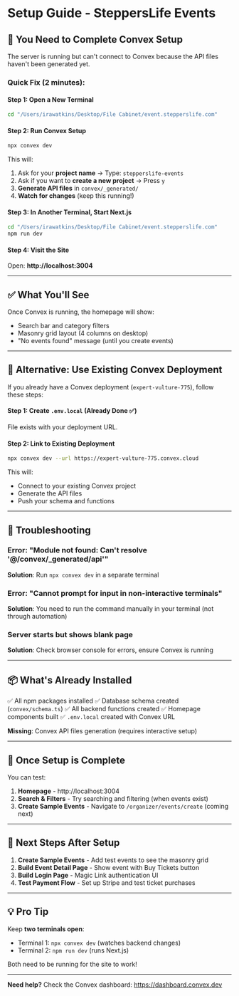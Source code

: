 # Setup Guide - SteppersLife Events

## 🚨 You Need to Complete Convex Setup

The server is running but can't connect to Convex because the API files haven't been generated yet.

### **Quick Fix (2 minutes):**

#### **Step 1: Open a New Terminal**
```bash
cd "/Users/irawatkins/Desktop/File Cabinet/event.stepperslife.com"
```

#### **Step 2: Run Convex Setup**
```bash
npx convex dev
```

This will:
1. Ask for your **project name** → Type: `stepperslife-events`
2. Ask if you want to **create a new project** → Press `y`
3. **Generate API files** in `convex/_generated/`
4. **Watch for changes** (keep this running!)

#### **Step 3: In Another Terminal, Start Next.js**
```bash
cd "/Users/irawatkins/Desktop/File Cabinet/event.stepperslife.com"
npm run dev
```

#### **Step 4: Visit the Site**
Open: **http://localhost:3004**

---

## ✅ What You'll See

Once Convex is running, the homepage will show:
- Search bar and category filters
- Masonry grid layout (4 columns on desktop)
- "No events found" message (until you create events)

---

## 📝 Alternative: Use Existing Convex Deployment

If you already have a Convex deployment (`expert-vulture-775`), follow these steps:

#### **Step 1: Create `.env.local` (Already Done ✅)**
File exists with your deployment URL.

#### **Step 2: Link to Existing Deployment**
```bash
npx convex dev --url https://expert-vulture-775.convex.cloud
```

This will:
- Connect to your existing Convex project
- Generate the API files
- Push your schema and functions

---

## 🔧 Troubleshooting

### **Error: "Module not found: Can't resolve '@/convex/_generated/api'"**
**Solution**: Run `npx convex dev` in a separate terminal

### **Error: "Cannot prompt for input in non-interactive terminals"**
**Solution**: You need to run the command manually in your terminal (not through automation)

### **Server starts but shows blank page**
**Solution**: Check browser console for errors, ensure Convex is running

---

## 📦 What's Already Installed

✅ All npm packages installed
✅ Database schema created (`convex/schema.ts`)
✅ All backend functions created
✅ Homepage components built
✅ `.env.local` created with Convex URL

**Missing**: Convex API files generation (requires interactive setup)

---

## 🎯 Once Setup is Complete

You can test:
1. **Homepage** - http://localhost:3004
2. **Search & Filters** - Try searching and filtering (when events exist)
3. **Create Sample Events** - Navigate to `/organizer/events/create` (coming next)

---

## 🚀 Next Steps After Setup

1. **Create Sample Events** - Add test events to see the masonry grid
2. **Build Event Detail Page** - Show event with Buy Tickets button
3. **Build Login Page** - Magic Link authentication UI
4. **Test Payment Flow** - Set up Stripe and test ticket purchases

---

## 💡 Pro Tip

Keep **two terminals open**:
- Terminal 1: `npx convex dev` (watches backend changes)
- Terminal 2: `npm run dev` (runs Next.js)

Both need to be running for the site to work!

---

**Need help?** Check the Convex dashboard: https://dashboard.convex.dev
